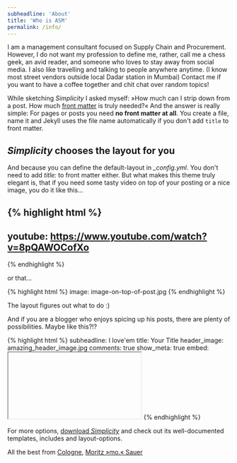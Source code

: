 ```yaml
---
subheadline: 'About'
title: 'Who is ASM'
permalink: /info/
---
```


I am a management consultant focused on Supply Chain and Procurement. However, I do not want my profession to define me, rather, call me a chess geek, an avid reader, and someone who loves to stay away from social media. I also like travelling and talking to people anywhere anytime. (I know most street vendors outside local Dadar station in Mumbai)
Contact me if you want to have a coffee together and chit chat over random topics!

<!--more-->

While sketching *Simplicity* I asked myself: »How much can I strip down from a post. How much [front matter][3] is truly needed?« And the answer is really simple: For pages or posts you need **no front matter at all**. You create a file, name it and Jekyll uses the file name automatically if you don't add `title` to front matter.


## *Simplicity* chooses the layout for you

And because you can define the default-layout in *_config.yml*. You don't need to add *title:* to front matter either. But what makes this theme truly elegant is, that if you need some tasty video on top of your posting or a nice image, you do it like this…

{% highlight html %}
---
youtube: https://www.youtube.com/watch?v=8pQAWOCofXo
---
{% endhighlight %}

or that…

{% highlight html %}
image: image-on-top-of-post.jpg
{% endhighlight %}

The layout figures out what to do :)

And if you are a blogger who enjoys spicing up his posts, there are plenty of possibilities. Maybe like this?!?

{% highlight html %}
subheadline:    I love'em
title:          Your Title
header_image:   amazing_header_image.jpg
comments:       true
show_meta:      true
embed:          <iframe>…</iframe>
{% endhighlight %}

For more options, [download *Simplicity*][4] and check out its well-documented templates, includes and layout-options.

All the best from [Cologne][1], [Moritz »mo.« Sauer][2]






[1]: https://www.google.de/maps/place/K%C3%B6lner+Dom/@38.5398373,2.1154583,4z/data=!3m1!5s0x47bf25baabc20433:0x312b7d4db7d02b48!4m2!3m1!1s0x47bf25a5369c3d2f:0x29ec913896e3a9c6
[2]: http://moritz.sauer.io
[3]: https://jekyllrb.com/docs/frontmatter/
[4]: https://github.com/Phlow/simplicity